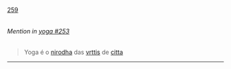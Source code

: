 [259](https://github.com/guilhermeprokisch/ideias/issues/259) 
###### 




 ######  Mention in [yoga #253](yoga-#253)  
 > Yoga é o [nirodha](nirodha) das [vrttis](vrttis) de [citta](citta)

-------------------------------------------------------------------------------

